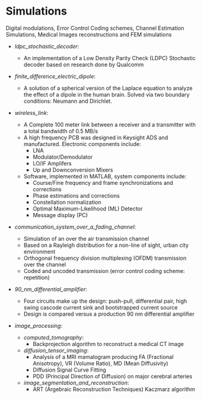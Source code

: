# Simulations
Digital modulations, Error Control Coding schemes, Channel Estimation Simulations, Medical Images reconstructions and FEM simulations

+ _ldpc_stochastic_decoder_:  
  + An implementation of a Low Density Parity Check (LDPC) Stochastic decoder based on research done by Qualcomm
+ _finite_difference_electric_dipole_: 
  + A solution of a spherical version of the Laplace equation to analyze the effect of a dipole in the human brain. Solved via two boundary conditions: Neumann and Dirichlet.
+ _wireless_link_:
  + A Complete 100 meter link between a receiver and a transmitter with a total bandwidth of 0.5 MB/s
  + A high frequency PCB was designed in Keysight ADS and manufactured. Electronic components include:
    + LNA
    + Modulator/Demodulator
    + LO/IF Amplifers
    + Up and Downconversion Mixers
  + Software, implemented in MATLAB, system components include:
    + Course/Fine frequency and frame synchronizations and corrections
    + Phase estimations and corrections
    + Constellation normalization
    + Optimal Maximum-Likelihood (ML) Detector
    + Message display (PC)
+ _communication_system_over_a_fading_channel_:
  + Simulation of an over the air transmission channel
  + Based on a Rayleigh distribution for a non-line of sight, urban city environment
  + Orthogonal frequency division multiplexing (OFDM) transmission over the channel
  + Coded and uncoded transmission (error control coding scheme: repetition)

+ _90_nm_differential_amplifier_:
  + Four circuits make up the design: push-pull, differential pair, high swing cascode current sink and bootstrapped current source
  + Design is compared versus a production 90 nm differential amplifier

+ _image_processing_:
  + _computed_tomography_:
    + Backprojection algorithm to reconstruct a medical CT image
  + _diffusion_tensor_imaging_:
    + Analysis of a MRI mamalogram producing FA (Fractional Anisotropy), VR (Volume Ratio), MD (Mean Diffusivity) 
    + Diffusion Signal Curve Fitting
    + PDD (Principal Direction of Diffusion) on major cerebral arteries 
  + _image_segmentation_and_reconstruction_:
    + ART (Argebraic Reconstruction Techniques) Kaczmarz algorithm
